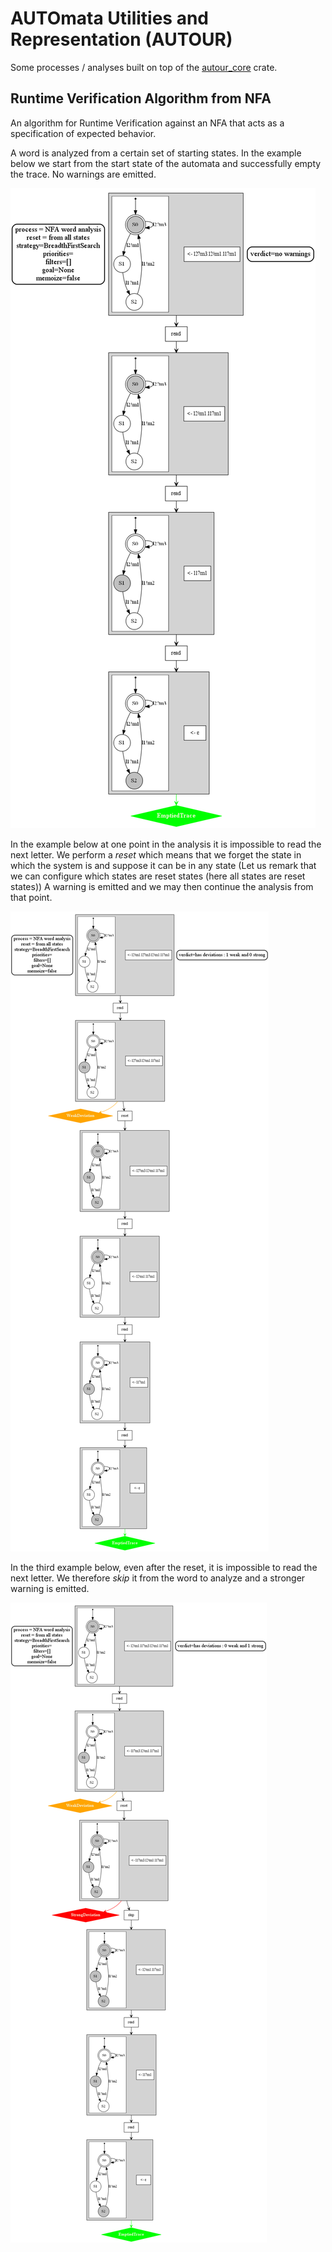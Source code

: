# AUTOmata Utilities and Representation (AUTOUR) 

Some processes / analyses built on top of the
[autour_core](https://crates.io/crates/autour_core) crate.



## Runtime Verification Algorithm from NFA

An algorithm for Runtime Verification against an NFA that acts as a specification of expected behavior.

A word is analyzed from a certain set of starting states.
In the example below we start from the start state of the automata and successfully empty the trace.
No warnings are emitted.

<img src="./README_images/proc_ok.svg" alt="ok">


In the example below at one point in the analysis it is impossible to read the next letter.
We perform a *reset* which means that we forget the state in which the system is and suppose 
it can be in any state
(Let us remark that we can configure which states are reset states (here all states are reset states))
A warning is emitted and we may then continue the analysis from that point.

<img src="./README_images/proc_reset.svg" alt="reset">


In the third example below, even after the reset, it is impossible to read the next letter.
We therefore *skip* it from the word to analyze and a stronger warning is emitted.

<img src="./README_images/proc_skip.svg" alt="skip">
